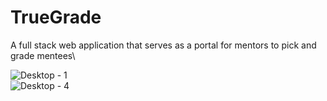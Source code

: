 # TrueGrade

A full stack web application that serves as a portal for mentors to pick and grade mentees\

![Desktop - 1](https://github.com/AryanWadkar/TrueGrade/assets/85237273/20433d5f-4acc-4a9c-bcda-dfd510094821)\
![Desktop - 4](https://github.com/AryanWadkar/TrueGrade/assets/85237273/bd31b42e-a0c5-4035-a40a-efaf8aa212b4)

